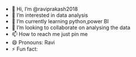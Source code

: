 - 👋 Hi, I’m @raviprakash2018
- 👀 I’m interested in data analysis 
- 🌱 I’m currently learning python,power BI 
- 💞️ I’m looking to collaborate on analysing the data
- 📫 How to reach me just pin me
- 😄 Pronouns: Ravi
- ⚡ Fun fact: 

<!---
raviprakash2018/raviprakash2018 is a ✨ special ✨ repository because its `README.md` (this file) appears on your GitHub profile.
You can click the Preview link to take a look at your changes.
--->

